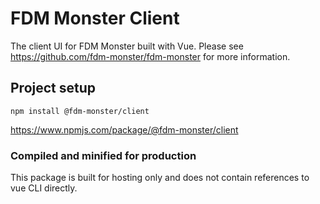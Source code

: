 # FDM Monster Client

The client UI for FDM Monster built with Vue. Please see https://github.com/fdm-monster/fdm-monster for more information.

## Project setup
```
npm install @fdm-monster/client
```
https://www.npmjs.com/package/@fdm-monster/client

### Compiled and minified for production
This package is built for hosting only and does not contain references to vue CLI directly.
